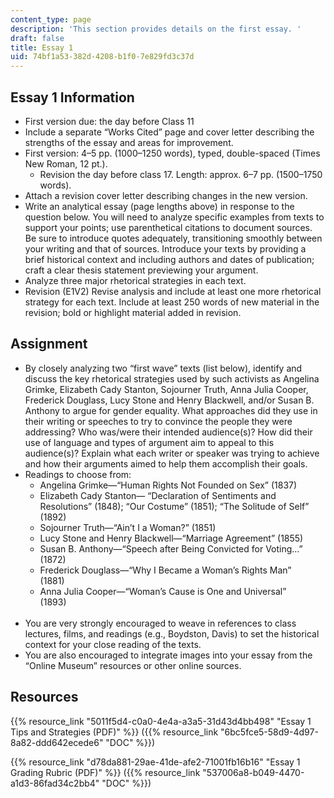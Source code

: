 ```yaml
---
content_type: page
description: 'This section provides details on the first essay. '
draft: false
title: Essay 1
uid: 74bf1a53-382d-4208-b1f0-7e829fd3c37d
---
```

## Essay 1 Information

- First version due: the day before Class 11
- Include a separate “Works Cited” page and cover letter describing the strengths of the essay and areas for improvement.
- First version: 4–5 pp. (1000–1250 words), typed, double-spaced (Times New Roman, 12 pt.). 
    - Revision the day before class 17. Length: approx. 6–7 pp. (1500–1750 words).
- Attach a revision cover letter describing changes in the new version.
- Write an analytical essay (page lengths above) in response to the question below. You will need to analyze specific examples from texts to support your points; use parenthetical citations to document sources. Be sure to introduce quotes adequately, transitioning smoothly between your writing and that of sources. Introduce your texts by providing a brief historical context and including authors and dates of publication; craft a clear thesis statement previewing your argument.
- Analyze three major rhetorical strategies in each text.
- Revision (E1V2) Revise analysis and include at least one more rhetorical strategy for each text. Include at least 250 words of new material in the revision; bold or highlight material added in revision. 

## Assignment

- By closely analyzing two “first wave” texts (list below), identify and discuss the key rhetorical strategies used by such activists as Angelina Grimke, Elizabeth Cady Stanton, Sojourner Truth, Anna Julia Cooper, Frederick Douglass, Lucy Stone and Henry Blackwell, and/or Susan B. Anthony to argue for gender equality. What approaches did they use in their writing or speeches to try to convince the people they were addressing? Who was/were their intended audience(s)? How did their use of language and types of argument aim to appeal to this audience(s)? Explain what each writer or speaker was trying to achieve and how their arguments aimed to help them accomplish their goals. 
- Readings to choose from:   
    - Angelina Grimke—“Human Rights Not Founded on Sex” (1837)   
    - Elizabeth Cady Stanton— “Declaration of Sentiments and Resolutions” (1848); “Our Costume” (1851); “The Solitude of Self” (1892)   
    - Sojourner Truth—“Ain’t I a Woman?” (1851)   
    - Lucy Stone and Henry Blackwell—“Marriage Agreement” (1855)   
    - Susan B. Anthony—“Speech after Being Convicted for Voting…” (1872)   
    - Frederick Douglass—“Why I Became a Woman’s Rights Man” (1881)   
    - Anna Julia Cooper—“Woman’s Cause is One and Universal” (1893)         
         
- You are very strongly encouraged to weave in references to class lectures, films, and readings (e.g., Boydston, Davis) to set the historical context for your close reading of the texts.
- You are also encouraged to integrate images into your essay from the “Online Museum” resources or other online sources.

## Resources

{{% resource_link "5011f5d4-c0a0-4e4a-a3a5-31d43d4bb498" "Essay 1 Tips and Strategies (PDF)" %}} ({{% resource_link "6bc5fce5-58d9-4d97-8a82-ddd642ecede6" "DOC" %}})

{{% resource_link "d78da881-29ae-41de-afe2-71001fb16b16" "Essay 1 Grading Rubric (PDF)" %}} ({{% resource_link "537006a8-b049-4470-a1d3-86fad34c2bb4" "DOC" %}})